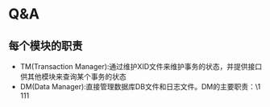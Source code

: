 # Q&A
## 每个模块的职责
- TM(Transaction Manager):通过维护XID文件来维护事务的状态，并提供接口供其他模块来查询某个事务的状态
- DM(Data Manager):直接管理数据库DB文件和日志文件。DM的主要职责：\1 111
